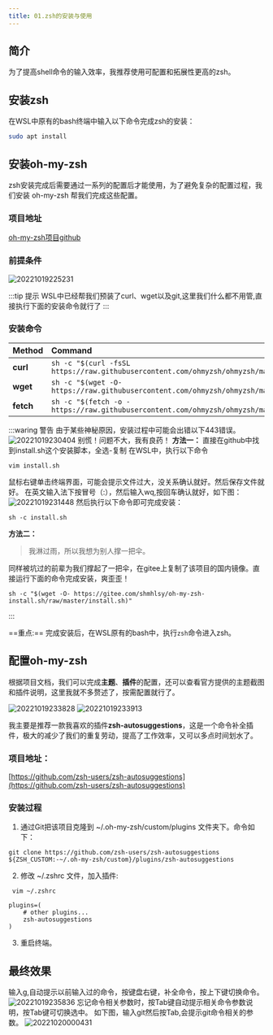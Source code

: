 ```yaml
---
title: 01.zsh的安装与使用
---
```


## 简介

为了提高shell命令的输入效率，我推荐使用可配置和拓展性更高的zsh。

## 安装zsh

在WSL中原有的bash终端中输入以下命令完成zsh的安装：

```Bash
sudo apt install 
```
## 安装oh-my-zsh

zsh安装完成后需要通过一系列的配置后才能使用，为了避免复杂的配置过程，我们安装 oh-my-zsh 帮我们完成这些配置。

### 项目地址

[oh-my-zsh项目github](https://github.com/ohmyzsh/ohmyzsh)

### 前提条件
![20221019225231](http://cdn.bestuid.com/img/20221019225231.png)

:::tip 提示
WSL中已经帮我们预装了curl、wget以及git,这里我们什么都不用管,直接执行下面的安装命令就行了
:::

### 安装命令

| Method    | Command                                                                                           |
| :-------- | :------------------------------------------------------------------------------------------------ |
| **curl**  | `sh -c "$(curl -fsSL https://raw.githubusercontent.com/ohmyzsh/ohmyzsh/master/tools/install.sh)"` |
| **wget**  | `sh -c "$(wget -O- https://raw.githubusercontent.com/ohmyzsh/ohmyzsh/master/tools/install.sh)"`   |
| **fetch** | `sh -c "$(fetch -o - https://raw.githubusercontent.com/ohmyzsh/ohmyzsh/master/tools/install.sh)"` |

:::waring 警告
由于某些神秘原因，安装过程中可能会出错以下443错误。
![20221019230404](http://cdn.bestuid.com/img/20221019230404.png)
别慌！问题不大，我有良药！
**方法一：**
直接在github中找到install.sh这个安装脚本，全选-复制
在WSL中，执行以下命令

```
vim install.sh
```
鼠标右键单击终端界面，可能会提示文件过大，没关系确认就好。然后保存文件就好。
在英文输入法下按冒号（:），然后输入wq,按回车确认就好，如下图：
![20221019231448](http://cdn.bestuid.com/img/20221019231448.png)
然后执行以下命令即可完成安装：
```
sh -c install.sh
```
**方法二：**
> 我淋过雨，所以我想为别人撑一把伞。

同样被坑过的前辈为我们撑起了一把伞，在gitee上复制了该项目的国内镜像。直接运行下面的命令完成安装，爽歪歪！
```
sh -c "$(wget -O- https://gitee.com/shmhlsy/oh-my-zsh-install.sh/raw/master/install.sh)"
```
:::

==重点:== 完成安装后，在WSL原有的bash中，执行`zsh`命令进入zsh。

## 配置oh-my-zsh
根据项目文档，我们可以完成**主题**、**插件**的配置，还可以查看官方提供的主题截图和插件说明，这里我就不多赘述了，按需配置就行了。

![20221019233828](http://cdn.bestuid.com/img/20221019233828.png)
![20221019233913](http://cdn.bestuid.com/img/20221019233913.png)

我主要是推荐一款我喜欢的插件**zsh-autosuggestions**，这是一个命令补全插件，极大的减少了我们的重复劳动，提高了工作效率，又可以多点时间划水了。
### 项目地址：
[https://github.com/zsh-users/zsh-autosuggestions](https://github.com/zsh-users/zsh-autosuggestions)
### 安装过程
1. 通过Git把该项目克隆到 ~/.oh-my-zsh/custom/plugins 文件夹下。命令如下：
```
git clone https://github.com/zsh-users/zsh-autosuggestions ${ZSH_CUSTOM:-~/.oh-my-zsh/custom}/plugins/zsh-autosuggestions
```

2. 修改 ~/.zshrc 文件，加入插件:
```
 vim ~/.zshrc
```
```
plugins=( 
    # other plugins...
    zsh-autosuggestions
)
```
3. 重启终端。

## 最终效果
输入g,自动提示以前输入过的命令，按键盘右键，补全命令，按上下键切换命令。
![20221019235836](http://cdn.bestuid.com/img/20221019235836.png)
忘记命令相关参数时，按Tab键自动提示相关命令参数说明，按Tab键可切换选中。
如下图，输入git然后按Tab,会提示git命令相关的参数。
![20221020000431](http://cdn.bestuid.com/img/20221020000431.png)